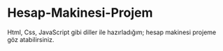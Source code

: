 # Hesap-Makinesi-Projem
Html, Css, JavaScript gibi diller ile hazırladığım; hesap makinesi projeme göz atabilirsiniz.
